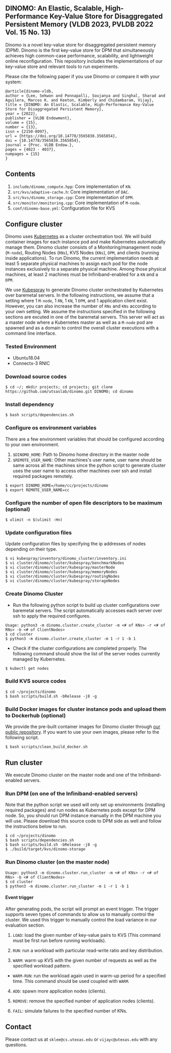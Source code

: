 ## DINOMO: An Elastic, Scalable, High-Performance Key-Value Store for Disaggregated Persistent Memory (VLDB 2023, PVLDB 2022 Vol. 15 No. 13)
Dinomo is a novel key-value store for disaggregated persistent memory (DPM). 
Dinomo is the first key-value store for DPM that simultaneously achieves 
high common-case performance, scalability, and lightweight online reconfiguration.
This repository includes the implementations of our key-value store and relevant
tools to run experiments.

Please cite the following paper if you use Dinomo or compare it with your system:

```
@article{dinomo-vldb,
author = {Lee, Sekwon and Ponnapalli, Soujanya and Singhal, Sharad and Aguilera, Marcos K. and Keeton, Kimberly and Chidambaram, Vijay},
title = {DINOMO: An Elastic, Scalable, High-Performance Key-Value Store for Disaggregated Persistent Memory},
year = {2022},
publisher = {VLDB Endowment},
volume = {15},
number = {13},
issn = {2150-8097},
url = {https://doi.org/10.14778/3565838.3565854},
doi = {10.14778/3565838.3565854},
journal = {Proc. VLDB Endow.},
pages = {4023 - 4037},
numpages = {15}
}
```


## Contents

1. `include/dinomo_compute.hpp`: Core implementation of `KN`.
2. `src/kvs/adaptive-cache.h`: Core implementation of `DAC`.
3. `src/kvs/dinomo_storage.cpp`: Core implementation of `DPM`.
4. `src/monitor/monitoring.cpp`: Core implementation of `M-node`.
5. `conf/dinomo-base.yml`: Configuration file for KVS


## Configure cluster
Dinomo uses [Kubernetes](https://kubernetes.io/) as a cluster orchestration tool.
We will build container images for each instance pod and make Kubernetes
automatically manage them. Dinomo cluster consists of a Monitoring/management 
node (`M-node`), Routing Nodes (`RNs`), KVS Nodes (`KNs`), `DPM`, and 
clients (running inside applications). To run Dinomo, the current implementation 
needs at least 5 separate physical machines to assign each pod for the node
instances exclusively to a separate physical machine. Among those physical machines,
at least 2 machines must be Infiniband-enabled for a `KN` and a `DPM`.

We use [Kubespray](https://github.com/kubernetes-sigs/kubespray) to generate 
Dinomo cluster orchestrated by Kubernetes over baremetal servers.
In the following instructions, we assume that a setting where 1 `M-node`, 1 `RN`, 1 `KN`,
1 `DPM`, and 1 application client exist. However, you can also increase the number 
of `RNs` and `KNs` according to your own setting. We assume the instructions 
specified in the following sections are excuted in one of the baremetal servers. 
This server will act as a master node where a Kubernetes master as well as a 
`M-node` pod are spawned and as a domain to control the overall cluster executions 
with a command line interface.

### Tested Environment
- Ubuntu18.04
- Connectx-3 RNIC

### Download source codes

```
$ cd ~/; mkdir projects; cd projects; git clone https://github.com/utsaslab/dinomo.git DINOMO; cd dinomo
```

### Install dependency

```
$ bash scripts/dependencies.sh
```

### Configure os environment variables
There are a few environment variables that should be configured according
to your own environment.

1. `$DINOMO_HOME`: Path to Dinomo home directory in the master node
2. `$REMOTE_USER_NAME`: Other machines's user name, user name should be same
across all the machines since the python script to generate cluster uses
the user name to access other machines over ssh and install required 
packages remotely.

```
$ export DINOMO_HOME=/home/cc/projects/dinomo
$ export REMOTE_USER_NAME=cc
```

### Configure the number of open file descriptors to be maximum (optional)
```
$ ulimit -n $(ulimit -Hn)
```

### Update configuration files
Update configuration files by specifying the ip addresses of nodes depending on their type.

```
$ vi kubespray/inventory/dinomo_cluster/inventory.ini
$ vi cluster/dinomo/cluster/kubespray/benchmarkNodes
$ vi cluster/dinomo/cluster/kubespray/masterNode
$ vi cluster/dinomo/cluster/kubespray/memoryNodes
$ vi cluster/dinomo/cluster/kubespray/routingNodes
$ vi cluster/dinomo/cluster/kubespray/storageNodes
```

### Create Dinomo Cluster

- Run the following python script to build up cluster configurations over baremetal servers. The script automatically accesses each server over ssh to apply the required configures.
```
Usage: python3 -m dinomo.cluster.create_cluster -m <# of KNs> -r <# of RNs> -b <# of ClientNodes>
$ cd cluster
$ python3 -m dinomo.cluster.create_cluster -m 1 -r 1 -b 1
```

- Check if the cluster configurations are completed properly. The following command should show the list of the server nodes currently managed by Kubernetes.
```
$ kubectl get nodes
```

### Build KVS source codes
```
$ cd ~/projects/dinomo
$ bash scripts/build.sh -bRelease -j8 -g
```

### Build Docker images for cluster instance pods and upload them to Dockerhub (optional)
We provide the pre-built container images for Dinomo cluster through [our public repository](https://hub.docker.com/repository/docker/sekwonlee/dinomo).
If you want to use your own images, please refer to the following script.

```
$ bash scripts/clean_build_docker.sh
```


## Run cluster
We execute Dinomo cluster on the master node and one of the Infiniband-enabled servers.

### Run DPM (on one of the Infiniband-enabled servers)
Note that the python script we used will only set up environments (installing 
required packages) and run nodes as Kubernetes pods except for DPM node. 
So, you should run DPM instance manually in the DPM machine you will use. 
Please download this source code to DPM side as well and follow the instructions 
below to run.

```
$ cd ~/projects/dinomo
$ bash scripts/dependencies.sh
$ bash scripts/build.sh -bRelease -j8 -g
$ ./build/target/kvs/dinomo-storage
```

### Run Dinomo cluster (on the master node)
```
Usage: python3 -m dinomo.cluster.run_cluster -m <# of KNs> -r <# of RNs> -b <# of ClientNodes>
$ cd cluster
$ python3 -m dinomo.cluster.run_cluster -m 1 -r 1 -b 1
```

#### Event trigger
After generating pods, the script will prompt an event trigger. The trigger 
supports seven types of commands to allow us to manually control the cluster. 
We used this trigger to manually control the load variance in our evaluation section.

1. `LOAD`: load the given number of key-value pairs to KVS (This command must be
first run before running workloads).

2. `RUN`: run a workload with particular read-write ratio and key distribution.

3. `WARM`: warm up KVS with the given number of requests as well as 
the specified workload pattern.

- `WARM-RUN`: run the workload again used in warm-up period for a specified time. This command should be used coupled with `WARM`.

4. `ADD`: spawn more application nodes (clients).

5. `REMOVE`: remove the specified number of application nodes (clients).

6. `FAIL`: simulate failures to the specified number of KNs.


## Contact
Please contact us at `sklee@cs.utexas.edu` or `vijayc@utexas.edu` with any questions.
